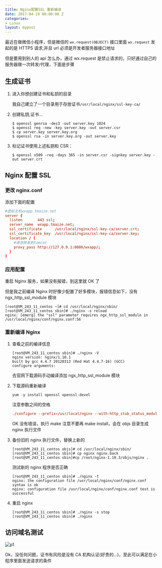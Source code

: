 ```yaml
---
title: Nginx配置SSL 重新编译
date: 2017-04-19 00:00:00 Z
categories:
- Linux
layout: mypost
---
```


最近在做微信小程序，但是微信的 `wx.request(OBJECT)` 接口里面 `wx.request` 发起的是 HTTPS 请求,并且 url 必须是开发者服务器接口地址

但是要用到别人的 api 怎么办，通过 wx.request 是禁止请求的，只好通过自己的服务器做一次转发/代理，下面是步骤

## 生成证书

1. 进入你想创建证书和私钥的目录

   我自己建立了一个目录用于存放证书`/usr/local/nginx/ssl-key-ca/`

2. 创建私钥,证书...

   ```
   $ openssl genrsa -des3 -out server.key 1024
   $ openssl req -new -key server.key -out server.csr
   $ cp server.key server.key.org
   $ openssl rsa -in server.key.org -out server.key
   ```

3. 标记证书使用上述私钥和 CSR：

   ```
   $ openssl x509 -req -days 365 -in server.csr -signkey server.key -out server.crt
   ```

## Nginx 配置 SSL

### 更改 nginx.conf

添加下面的配置

```conf
#虚拟主机wxapp.tmaize.net
server {
  listen       443 ssl;
  server_name  wxapp.tmaize.net;
  ssl_certificate      /usr/local/nginx/ssl-key-ca/server.crt;
  ssl_certificate_key  /usr/local/nginx/ssl-key-ca/server.key;
  location / {
    #请求转发到tomcat
    proxy_pass http://127.0.0.1:8080/wxapp/;
  }
}
```

### 应用配置

重启 Nginx 服务，如果没有报错，到这里就 OK 了

但是我之前编译 Nginx 时好像少配置了好多模块，报错信息如下，没有 ngx_http_ssl_module 模块

```
[root@VM_243_11_centos ~]# cd /usr/local/nginx/sbin/
[root@VM_243_11_centos sbin]# ./nginx -s reload
nginx: [emerg] the "ssl" parameter requires ngx_http_ssl_module in /usr/local/nginx/conf/nginx.conf:56
```

### 重新编译 Nginx

1. 查看之前的编译信息

   ```
   [root@VM_243_11_centos sbin]# ./nginx -V
   nginx version: nginx/1.10.1
   built by gcc 4.4.7 20120313 (Red Hat 4.4.7-16) (GCC)
   configure arguments:
   ```

   去官网下载源码手动编译添加 ngx_http_ssl_module 模块

2. 下载源码重新编译

   ```
   yum -y install openssl openssl-devel
   ```

   注意参数之间的空格

   ```conf
   ./configure --prefix=/usr/local/nginx --with-http_stub_status_module --with-http_ssl_module --with-file-aio --with-http_realip_module
   ```

   OK 没有错误，执行 make 注意不要再 make install，会在 objs 目录生成 nginx 执行文件

3. 备份旧的 nginx 执行文件，替换上新的

   ```
   [root@VM_243_11_centos objs]# cd /usr/local/nginx/sbin/
   [root@VM_243_11_centos sbin]# cp nginx nginx.back
   [root@VM_243_11_centos sbin]#cp /root/nginx-1.10.3/objs/nginx .
   ```

   测试新的 nginx 程序是否正确

   ```
   [root@VM_243_11_centos sbin]# ./nginx -t
   nginx: the configuration file /usr/local/nginx/conf/nginx.conf syntax is ok
   nginx: configuration file /usr/local/nginx/conf/nginx.conf test is successful
   ```

4. 重启 nginx

   ```
   [root@VM_243_11_centos sbin]# ./nginx -s stop
   [root@VM_243_11_centos sbin]# ./nginx
   ```

## 访问域名测试

![p1](01.jpg)

Ok，没任何问题，证书有风险是没有 CA 机构认证(好贵的...)，至此可以满足在小程序里面发送请求的条件
